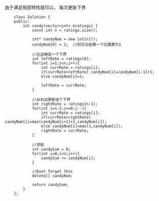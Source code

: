 由于满足局部特性就可以， 每次更新下界

		class Solution {
		public:
		    int candy(vector<int> &ratings) {
		        const int n = ratings.size();
		        
		        int* candyNum = new int[n]();
		        candyNum[0] = 1;  //别忘记给第一个位置置为1
		        
		        //左边确定一个下界
		        int leftRate = ratings[0];
		        for(int i=1;i<n;i++){
		            int currRate = ratings[i];
		            if(currRate>leftRate) candyNum[i]=candyNum[i-1]+1;
		            else candyNum[i]=1;
		            
		            leftRate = currRate;
		        }
		        
		        //从右边更新这个下界
		        int rightRate = ratings[n-1];
		        for(int i=n-2;i>=0;i--){
		            int currRate = ratings[i];
		            if(currRate>rightRate) candyNum[i]=max(candyNum[i+1]+1,candyNum[i]);
		            else candyNum[i]=max(1,candyNum[i]);
		            rightRate = currRate;
		        }
		        
		        //求和
		        int candySum = 0;
		        for(int i=0;i<n;i++){
		            candySum += candyNum[i];
		        }
		        
		        //Dont forget this
		        delete[] candyNum;
		        
		        return candySum;
		    }
		};